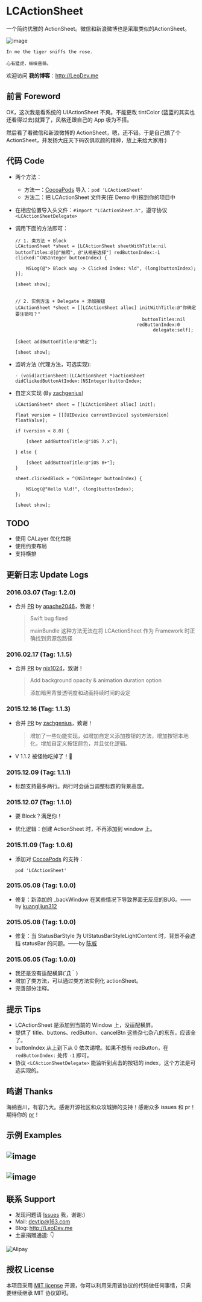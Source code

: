 # LCActionSheet

一个简约优雅的 ActionSheet。微信和新浪微博也是采取类似的ActionSheet。

![image](https://github.com/LeoiOS/LCActionSheet/blob/master/LCActionSheetDemo.gif)

````
In me the tiger sniffs the rose.

心有猛虎，细嗅蔷薇。
````

欢迎访问 **我的博客**：http://LeoDev.me


## 前言 Foreword

OK，这次我是看系统的 UIActionSheet 不爽。不能更改 tintColor (蓝蓝的其实也还看得过去)就算了，风格还跟自己的 App 极为不搭。

然后看了看微信和新浪微博的 ActionSheet，嗯，还不错。于是自己搞了个 ActionSheet，并发扬大庇天下码农俱欢颜的精神，放上来给大家用:)



## 代码 Code

* 两个方法：
  - 方法一：[CocoaPods](https://cocoapods.org/) 导入：`pod 'LCActionSheet'`
  - 方法二：把 LCActionSheet 文件夹(在 Demo 中)拖到你的项目中

* 在相应位置导入头文件：`#import "LCActionSheet.h"`，遵守协议 `<LCActionSheetDelegate>`
* 调用下面的方法即可：

  ````objc
  // 1. 类方法 + Block
  LCActionSheet *sheet = [LCActionSheet sheetWithTitle:nil buttonTitles:@[@"拍照", @"从相册选择"] redButtonIndex:-1 clicked:^(NSInteger buttonIndex) {

      NSLog(@"> Block way -> Clicked Index: %ld", (long)buttonIndex);
  }];

  [sheet show];


  // 2. 实例方法 + Delegate + 添加按钮
  LCActionSheet *sheet = [[LCActionSheet alloc] initWithTitle:@"你确定要注销吗？"
                                                 buttonTitles:nil
                                               redButtonIndex:0
                                                     delegate:self];

  [sheet addButtonTitle:@"确定"];

  [sheet show];
  ````

* 监听方法 (代理方法，可选实现):

  ````objc
  - (void)actionSheet:(LCActionSheet *)actionSheet didClickedButtonAtIndex:(NSInteger)buttonIndex;
  ````

* 自定义实现 (By [zachgenius](https://github.com/zachgenius))
  ````objc
  LCActionSheet* sheet = [[LCActionSheet alloc] init];

  float version = [[[UIDevice currentDevice] systemVersion] floatValue];

  if (version < 8.0) {

      [sheet addButtonTitle:@"iOS 7.x"];

  } else {

      [sheet addButtonTitle:@"iOS 8+"];
  }

  sheet.clickedBlock = ^(NSInteger buttonIndex) {

      NSLog(@"Hello %ld!", (long)buttonIndex);
  };

  [sheet show];

  ````


## TODO

* 使用 CALayer 优化性能
* 使用约束布局
* 支持横排



## 更新日志 Update Logs

### 2016.03.07 (Tag: 1.2.0)

* 合并 [PR](https://github.com/LeoiOS/LCActionSheet/pull/14) by [apache2046](https://github.com/apache2046)，致谢！

  > Swift bug fixed
  >
  > mainBundle 这种方法无法在将 LCActionSheet 作为 Framework 时正确找到资源包路径


### 2016.02.17 (Tag: 1.1.5)

* 合并 [PR](https://github.com/LeoiOS/LCActionSheet/pull/11) by [nix1024](https://github.com/nix1024)，致谢！

  > Add background opacity & animation duration option
  >
  > 添加暗黑背景透明度和动画持续时间的设定


### 2015.12.16 (Tag: 1.1.3)

* 合并 [PR](https://github.com/LeoiOS/LCActionSheet/pull/9) by [zachgenius](https://github.com/zachgenius)，致谢！

  > 增加了一些功能实现，如增加自定义添加按钮的方法，增加按钮本地化，增加自定义按钮颜色，并且优化逻辑。

* V 1.1.2 被怪物吃掉了！👹


### 2015.12.09 (Tag: 1.1.1)

* 标题支持最多两行。两行时会适当调整标题的背景高度。


### 2015.12.07 (Tag: 1.1.0)

* 要 Block？满足你！

* 优化逻辑：创建 ActionSheet 时，不再添加到 window 上。


### 2015.11.09 (Tag: 1.0.6)

* 添加对 [CocoaPods](https://cocoapods.org/) 的支持：

  ````objc
  pod 'LCActionSheet'
  ````


### 2015.05.08 (Tag: 1.0.0)

* 修复：新添加的 \_backWindow 在某些情况下导致界面无反应的BUG。——by [kuanglijun312](https://github.com/kuanglijun312)


### 2015.05.08 (Tag: 1.0.0)

* 修复：当 StatusBarStyle 为 UIStatusBarStyleLightContent 时，背景不会遮挡 statusBar 的问题。——by [陈威](https://github.com/weiwei1035)


### 2015.05.05 (Tag: 1.0.0)

* 我还是没有适配横屏(´Д｀)
* 增加了类方法，可以通过类方法实例化 actionSheet。
* 完善部分注释。



## 提示 Tips

- LCActionSheet 是添加到当前的 Window 上，没适配横屏。
- 提供了 title、buttons、redButton、cancelBtn 这些杂七杂八的东东，应该全了。
- buttonIndex 从上到下从 0 依次递增。如果不想有 redButton，在 `redButtonIndex:` 处传 `-1` 即可。
- 协议 `<LCActionSheetDelegate>` 能监听到点击的按钮的 index，这个方法是可选实现的。


## 鸣谢 Thanks

海纳百川，有容乃大。感谢开源社区和众攻城狮的支持！感谢众多 issues 和 pr！期待你的 [pr](https://github.com/LeoiOS/LCActionSheet/pulls)！


## 示例 Examples

![image](https://github.com/LeoiOS/LCActionSheet/blob/master/01.png)
---
![image](https://github.com/LeoiOS/LCActionSheet/blob/master/02.png)
---


## 联系 Support

* 发现问题请 [Issues](https://github.com/LeoiOS/LCActionSheet/issues/new) 我，谢谢:)
* Mail: devtip@163.com
* Blog: http://LeoDev.me
* 土豪捐赠通道: 👇

![Alipay](http://7xl8ia.com1.z0.glb.clouddn.com/alipay.png)



## 授权 License

本项目采用 [MIT license](http://opensource.org/licenses/MIT) 开源，你可以利用采用该协议的代码做任何事情，只需要继续继承 MIT 协议即可。
